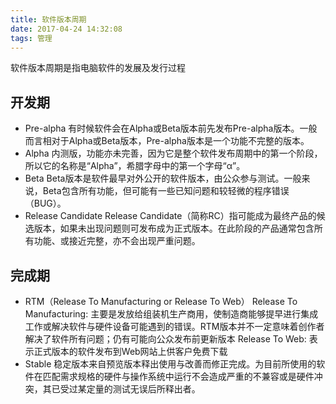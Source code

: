 ```yaml
---
title: 软件版本周期
date: 2017-04-24 14:32:08
tags: 管理
---
```


软件版本周期是指电脑软件的发展及发行过程
<!-- more -->  

## 开发期
   * Pre-alpha
       有时候软件会在Alpha或Beta版本前先发布Pre-alpha版本。一般而言相对于Alpha或Beta版本，Pre-alpha版本是一个功能不完整的版本。
   * Alpha
        内测版，功能亦未完善，因为它是整个软件发布周期中的第一个阶段，所以它的名称是“Alpha”，希腊字母中的第一个字母“α”。
   * Beta
        Beta版本是软件最早对外公开的软件版本，由公众参与测试。一般来说，Beta包含所有功能，但可能有一些已知问题和较轻微的程序错误（BUG）。
   * Release Candidate
        Release Candidate（简称RC）指可能成为最终产品的候选版本，如果未出现问题则可发布成为正式版本。在此阶段的产品通常包含所有功能、或接近完整，亦不会出现严重问题。

## 完成期
   * RTM（Release To Manufacturing or Release To Web）
        Release To Manufacturing:  主要是发放给组装机生产商用，使制造商能够提早进行集成工作或解决软件与硬件设备可能遇到的错误。RTM版本并不一定意味着创作者解决了软件所有问题；仍有可能向公众发布前更新版本
        Release To Web: 表示正式版本的软件发布到Web网站上供客户免费下载
   * Stable
        稳定版本来自预览版本释出使用与改善而修正完成。为目前所使用的软件在匹配需求规格的硬件与操作系统中运行不会造成严重的不兼容或是硬件冲突，其已受过某定量的测试无误后所释出者。   
